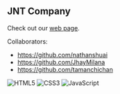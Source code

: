 ## JNT Company

Check out our [web page](https://jhaymilana.github.io/project-collab/).

Collaborators: 
* https://github.com/nathanshuai
* https://github.com/JhayMilana
* https://github.com/tamanchichan

![HTML5](https://img.shields.io/badge/html5-%23E34F26.svg?style=for-the-badge&logo=html5&logoColor=white)
![CSS3](https://img.shields.io/badge/css3-%231572B6.svg?style=for-the-badge&logo=css3&logoColor=white)
![JavaScript](https://img.shields.io/badge/javascript-%23323330.svg?style=for-the-badge&logo=javascript&logoColor=%23F7DF1E)